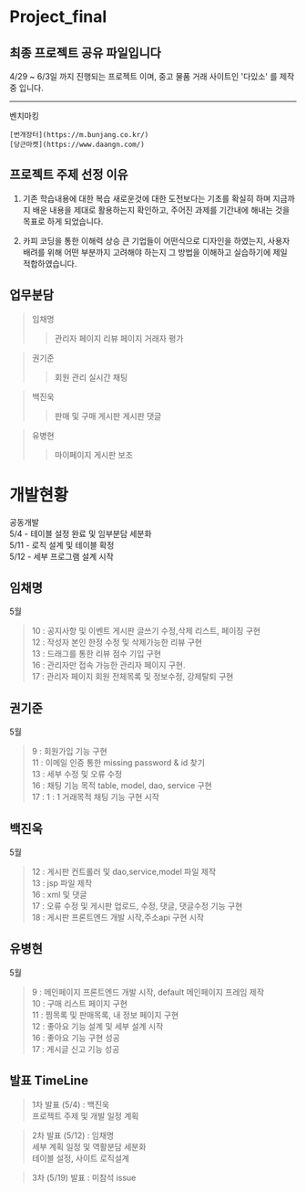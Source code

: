 # Project_final
## 최종 프로젝트 공유 파일입니다

4/29 ~ 6/3일 까지 진행되는 프로젝트 이며,
중고 물품 거래 사이트인 '다있소' 를 제작중 입니다.

------------
벤치마킹
```
[번개장터](https://m.bunjang.co.kr/)
[당근마켓](https://www.daangn.com/)
```

프로젝트 주제 선정 이유
------------
1. 기존 학습내용에 대한 복습
  새로운것에 대한 도전보다는 기초를 확실히 하며
  지금까지 배운 내용을 제대로 활용하는지 확인하고,
  주어진 과제를 기간내에 해내는 것을 목표로 하게 되었습니다.

2. 카피 코딩을 통한 이해력 상승
  큰 기업들이 어떤식으로 디자인을 하였는지,
  사용자 배려를 위해 어떤 부분까지 고려해야 하는지
  그 방법을 이해하고 실습하기에 제일 적합하였습니다.
  
  
업무분담  
------------
>임채명
>  >관리자 페이지
>  >리뷰 페이지
>  >거래자 평가
  
>권기준
>  >회원 관리
>  >실시간 채팅
  
>백진욱
>  >판매 및 구매 게시판
>  >게시판 댓글
  
>유병현
>  >마이페이지
>  >게시판 보조
  
 
# 개발현황
공동개발  
5/4 - 테이블 설정 완료 및 임부분담 세분화  
5/11 - 로직 설계 및 테이블 확정  
5/12 - 세부 프로그램 설계 시작  

## 임채명
5월
>10 : 공지사항 및 이벤트 게시판 글쓰기 수정,삭제 리스트, 페이징 구현  
>12 : 작성자 본인 한정 수정 및 삭제가능한 리뷰 구현  
>13 : 드래그를 통한 리뷰 점수 기입 구현  
>16 : 관리자만 접속 가능한 관리자 페이지 구현.  
>17 : 관리자 페이지 회원 전체목록 및 정보수정, 강제탈퇴 구현  

## 권기준
5월
>9 : 회원가입 기능 구현  
>11 : 이메일 인증 통한 missing password & id 찾기  
>13 : 세부 수정 및 오류 수정  
>16 : 채팅 기능 목적 table, model, dao, service 구현  
>17 : 1 : 1 거래목적 채팅 기능 구현 시작  

## 백진욱  
5월  
>12 : 게시판 컨트롤러 및 dao,service,model 파일 제작  
>13 : jsp 파일 제작  
>16 : xml 및 댓글  
>17 : 오류 수정 및 게시판 업로드, 수정, 댓글, 댓글수정 기능 구현  
>18 : 게시판 프론트엔드 개발 시작,주소api 구현 시작  

## 유병현
5월
>9  : 메인페이지 프론트엔드 개발 시작, default 메인페이지 프레임 제작  
>10 : 구매 리스트 페이지 구현  
>11 : 찜목록 및 판매목록, 내 정보 페이지 구현  
>12 : 좋아요 기능 설계 및 세부 설계 시작  
>16 : 좋아요 기능 구현 성공  
>17 : 게시글 신고 기능 성공  

발표  TimeLine
-------------------
> 1차 발표 (5/4) : 백진욱  
> 프로젝트 주제 및 개발 일정 계획  

> 2차 발표 (5/12) : 임채명  
> 세부 계획 일정 및 역활분담 세분화  
> 테이블 설정, 사이트 로직설계  

> 3차 (5/19) 발표 :  미참석 issue
> 
